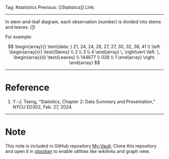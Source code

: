 Tag: #statistics 
Previous: [[Statistics]]
Link: 

---

In stem-and-leaf diagram, each observation (number) is divided into stems and leaves. (<u>1</u>)

For example:

$$
\begin{array}{}
	\text{data: } 21, 24, 24, 26, 27, 27, 30, 32, 38, 41 \\
	\left.
		\begin{array}{r}
			\text{Stems} \\
			2 \\
			3 \\
			4
		\end{array} \,
	\right\vert
	\left. \,
		\begin{array}{l}
			\text{Leaves} \\
			144677 \\
			028 \\
			1
		\end{array}
	\right.
\end{array}
$$

---

# Reference

1. Y.-J. Tseng, “Statistics, Chapter 2: Data Summary and Presentation,” NYCU ED302, Feb. 27, 2024.

---

# Note

This note is included in GitHub repository [My-Vault](https://github.com/LittleD3092/My-Vault.git). Clone this repository and open it in [obsidian](https://obsidian.md/) to enable utilities like wikilinks and graph view.